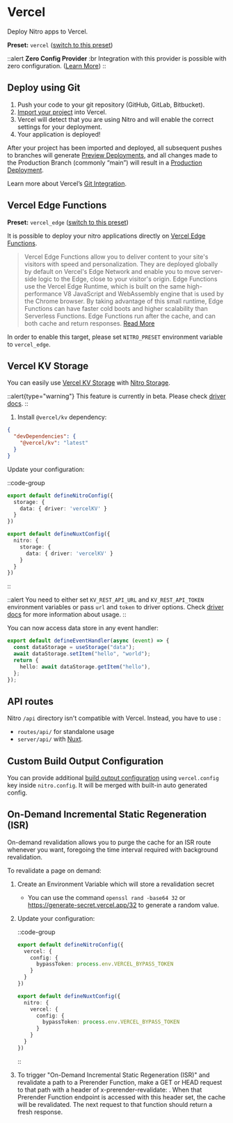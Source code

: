 # Vercel

Deploy Nitro apps to Vercel.

**Preset:** `vercel` ([switch to this preset](/deploy/#changing-the-deployment-preset))

::alert
**Zero Config Provider**
:br
Integration with this provider is possible with zero configuration. ([Learn More](/deploy/#zero-config-providers))
::

## Deploy using Git

1. Push your code to your git repository (GitHub, GitLab, Bitbucket).
2. [Import your project](https://vercel.com/new) into Vercel.
3. Vercel will detect that you are using Nitro and will enable the correct settings for your deployment.
4. Your application is deployed!

After your project has been imported and deployed, all subsequent pushes to branches will generate [Preview Deployments](https://vercel.com/docs/concepts/deployments/environments#preview), and all changes made to the Production Branch (commonly “main”) will result in a [Production Deployment](https://vercel.com/docs/concepts/deployments/environments#production).

Learn more about Vercel’s [Git Integration](https://vercel.com/docs/concepts/git).

## Vercel Edge Functions

**Preset:** `vercel_edge` ([switch to this preset](/deploy/#changing-the-deployment-preset))

It is possible to deploy your nitro applications directly on [Vercel Edge Functions](https://vercel.com/docs/concepts/functions/edge-functions).

> Vercel Edge Functions allow you to deliver content to your site's visitors with speed and personalization.
> They are deployed globally by default on Vercel's Edge Network and enable you to move server-side logic to the Edge, close to your visitor's origin.
> Edge Functions use the Vercel Edge Runtime, which is built on the same high-performance V8 JavaScript and WebAssembly engine that is used by the Chrome browser.
> By taking advantage of this small runtime, Edge Functions can have faster cold boots and higher scalability than Serverless Functions.
> Edge Functions run after the cache, and can both cache and return responses. [Read More](https://vercel.com/docs/concepts/functions/edge-functions)

In order to enable this target, please set `NITRO_PRESET` environment variable to `vercel_edge`.

## Vercel KV Storage

You can easily use [Vercel KV Storage](https://vercel.com/docs/storage/vercel-kv) with [Nitro Storage](/guide/storage).

::alert{type="warning"}
This feature is currently in beta. Please check [driver docs](https://unstorage.unjs.io/drivers/vercel-kv).
::

1. Install `@vercel/kv` dependency:

```json [package.json]
{
  "devDependencies": {
    "@vercel/kv": "latest"
  }
}
```

Update your configuration:

::code-group
```ts [nitro.config.ts]
export default defineNitroConfig({
  storage: {
    data: { driver: 'vercelKV' }
  }
})
```
```ts [nuxt.config.ts]
export default defineNuxtConfig({
  nitro: {
    storage: {
      data: { driver: 'vercelKV' }
    }
  }
})
```
::

::alert
You need to either set `KV_REST_API_URL` and `KV_REST_API_TOKEN` environment variables or pass `url` and `token` to driver options. Check [driver docs](https://unstorage.unjs.io/drivers/vercel-kv) for more information about usage.
::

You can now access data store in any event handler:

```ts
export default defineEventHandler(async (event) => {
  const dataStorage = useStorage("data");
  await dataStorage.setItem("hello", "world");
  return {
    hello: await dataStorage.getItem("hello"),
  };
});
```

## API routes

Nitro `/api` directory isn't compatible with Vercel.
Instead, you have to use :

- `routes/api/` for standalone usage
- `server/api/` with [Nuxt](https://nuxt.com).

## Custom Build Output Configuration

You can provide additional [build output configuration](https://vercel.com/docs/build-output-api/v3) using `vercel.config` key inside `nitro.config`. It will be merged with built-in auto generated config.

## On-Demand Incremental Static Regeneration (ISR)

On-demand revalidation allows you to purge the cache for an ISR route whenever you want, foregoing the time interval required with background revalidation.

To revalidate a page on demand:

1. Create an Environment Variable which will store a revalidation secret
    * You can use the command `openssl rand -base64 32` or https://generate-secret.vercel.app/32 to generate a random value.

2. Update your configuration:

    ::code-group
    ```ts [nitro.config.ts]
    export default defineNitroConfig({
      vercel: {
        config: { 
          bypassToken: process.env.VERCEL_BYPASS_TOKEN
        }
      }
    })
    ```
    ```ts [nuxt.config.ts]
    export default defineNuxtConfig({
      nitro: {
        vercel: {
          config: { 
            bypassToken: process.env.VERCEL_BYPASS_TOKEN
          }
        }
      }
    })
    ```
    ::

3. To trigger "On-Demand Incremental Static Regeneration (ISR)" and revalidate a path to a Prerender Function, make a GET or HEAD request to that path with a header of x-prerender-revalidate: <bypassToken>. When that Prerender Function endpoint is accessed with this header set, the cache will be revalidated. The next request to that function should return a fresh response.